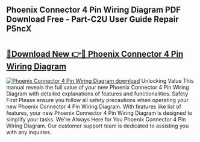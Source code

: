 ## Phoenix Connector 4 Pin Wiring Diagram PDF Download Free - Part-C2U User Guide Repair P5ncX

# <h2><a href="http://dfsae5.blite.top/?on=Phoenix+Connector+4+Pin+Wiring+Diagram">🔗Download New 👉🔴 Phoenix Connector 4 Pin Wiring Diagram</a></h2>

[![Phoenix Connector 4 Pin Wiring Diagram download](https://i.imgur.com/lujVjoI.png)](http://dfsae5.blite.top/?on=Phoenix+Connector+4+Pin+Wiring+Diagram)
Unlocking Value This manual reveals the full value of your new Phoenix Connector 4 Pin Wiring Diagram with detailed explanations of features and functionalities. Safety First Please ensure you follow all safety precautions when operating your new Phoenix Connector 4 Pin Wiring Diagram. With features like list of features, your new Phoenix Connector 4 Pin Wiring Diagram is designed to simplify your tasks. We're Always Here for You Phoenix Connector 4 Pin Wiring Diagram. Our customer support team is dedicated to assisting you with any inquiries.
